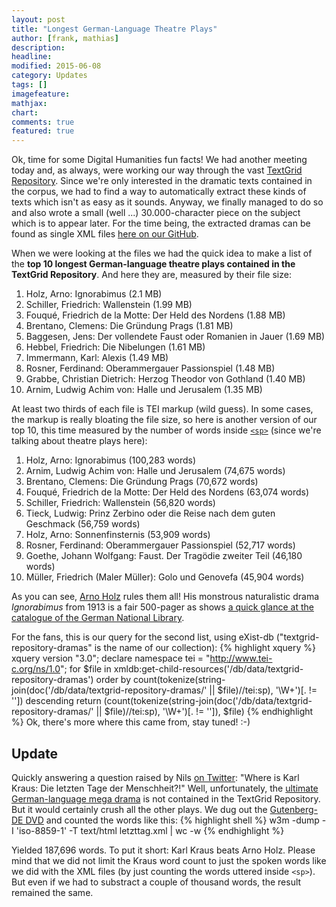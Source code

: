 ```yaml
---
layout: post
title: "Longest German-Language Theatre Plays"
author: [frank, mathias]
description: 
headline: 
modified: 2015-06-08
category: Updates
tags: []
imagefeature: 
mathjax: 
chart: 
comments: true
featured: true
---
```

Ok, time for some Digital Humanities fun facts! We had another meeting today and, as always, were working our way through the vast [TextGrid Repository](http://www.textgridrep.de/). Since we're only interested in the dramatic texts contained in the corpus, we had to find a way to automatically extract these kinds of texts which isn't as easy as it sounds. Anyway, we finally managed to do so and also wrote a small (well&nbsp;...) 30.000-character piece on the subject which is to appear later. For the time being, the extracted dramas can be found as single XML files [here on our GitHub](https://github.com/DLiNa/project/tree/master/data/textgrid-repository-dramas).

When we were looking at the files we had the quick idea to make a list of the **top 10 longest German-language theatre plays contained in the TextGrid Repository**. And here they are, measured by their file size:

1. Holz, Arno: Ignorabimus (2.1 MB)
2. Schiller, Friedrich: Wallenstein (1.99 MB)
3. Fouqué, Friedrich de la Motte: Der Held des Nordens (1.88 MB)
4. Brentano, Clemens: Die Gründung Prags (1.81 MB)
5. Baggesen, Jens: Der vollendete Faust oder Romanien in Jauer (1.69 MB)
6. Hebbel, Friedrich: Die Nibelungen (1.61 MB)
7. Immermann, Karl: Alexis (1.49 MB)
8. Rosner, Ferdinand: Oberammergauer Passionspiel (1.48 MB)
9. Grabbe, Christian Dietrich: Herzog Theodor von Gothland (1.40 MB)
10. Arnim, Ludwig Achim von: Halle und Jerusalem (1.35 MB)

At least two thirds of each file is TEI markup (wild guess). In some cases, the markup is really bloating the file size, so here is another version of our top 10, this time measured by the number of words inside [`<sp>`](http://www.tei-c.org/release/doc/tei-p5-doc/en/html/ref-sp.html) (since we're talking about theatre plays here):

1. Holz, Arno: Ignorabimus (100,283 words)
2. Arnim, Ludwig Achim von: Halle und Jerusalem (74,675 words)
3. Brentano, Clemens: Die Gründung Prags (70,672 words)
4. Fouqué, Friedrich de la Motte: Der Held des Nordens (63,074 words)
5. Schiller, Friedrich: Wallenstein (56,820 words)
6. Tieck, Ludwig: Prinz Zerbino oder die Reise nach dem guten Geschmack (56,759 words)
7. Holz, Arno: Sonnenfinsternis (53,909 words)
8. Rosner, Ferdinand: Oberammergauer Passionspiel (52,717 words)
9. Goethe, Johann Wolfgang: Faust. Der Tragödie zweiter Teil (46,180 words)
10. Müller, Friedrich (Maler Müller): Golo und Genovefa (45,904 words)

As you can see, [Arno Holz](https://en.wikipedia.org/wiki/Arno_Holz) rules them all! His monstrous naturalistic drama *Ignorabimus* from 1913 is a fair 500-pager as shows [a quick glance at the catalogue of the German National Library](http://d-nb.info/573829322).

For the fans, this is our query for the second list, using eXist-db ("textgrid-repository-dramas" is the name of our collection):
{% highlight xquery %}
xquery version "3.0";
declare namespace tei = "http://www.tei-c.org/ns/1.0";
for $file in xmldb:get-child-resources('/db/data/textgrid-repository-dramas')
	order by count(tokenize(string-join(doc('/db/data/textgrid-repository-dramas/' || $file)//tei:sp), '\W+')[. != '']) descending
return (count(tokenize(string-join(doc('/db/data/textgrid-repository-dramas/' || $file)//tei:sp), '\W+')[. != '']), $file)
{% endhighlight %}
Ok, there's more where this came from, stay tuned! :-)

## Update

Quickly answering a question raised by Nils [on Twitter](https://twitter.com/umblaetterer/status/607945947348406273): "Where is Karl Kraus: Die letzten Tage der Menschheit?!" Well, unfortunately, the [ultimate German-language mega drama](http://de.wikipedia.org/wiki/Die_letzten_Tage_der_Menschheit) is not contained in the TextGrid Repository. But it would certainly crush all the other plays. We dug out the [Gutenberg-DE DVD](http://gutenberg.spiegel.de/) and counted the words like this:
{% highlight shell %}
w3m -dump -I 'iso-8859-1' -T text/html letzttag.xml | wc -w
{% endhighlight %}

Yielded 187,696 words. To put it short: Karl Kraus beats Arno Holz. Please mind that we did not limit the Kraus word count to just the spoken words like we did with the XML files (by just counting the words uttered inside `<sp>`). But even if we had to substract a couple of thousand words, the result remained the same.
